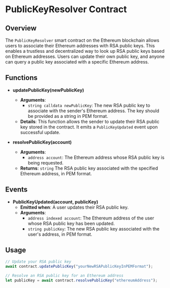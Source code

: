 # PublicKeyResolver Contract

## Overview
The `PublicKeyResolver` smart contract on the Ethereum blockchain allows users to associate their Ethereum addresses with RSA public keys. This enables a trustless and decentralized way to look up RSA public keys based on Ethereum addresses. Users can update their own public key, and anyone can query a public key associated with a specific Ethereum address.

## Functions

- **updatePublicKey(newPublicKey)**
  - **Arguments**:
    - `string calldata newPublicKey`: The new RSA public key to associate with the sender's Ethereum address. The key should be provided as a string in PEM format.
  - **Details**: This function allows the sender to update their RSA public key stored in the contract. It emits a `PublicKeyUpdated` event upon successful update.

- **resolvePublicKey(account)**
  - **Arguments**:
    - `address account`: The Ethereum address whose RSA public key is being requested.
  - **Returns**: `string` The RSA public key associated with the specified Ethereum address, in PEM format.

## Events

- **PublicKeyUpdated(account, publicKey)**
  - **Emitted when**: A user updates their RSA public key.
  - **Arguments**:
    - `address indexed account`: The Ethereum address of the user whose RSA public key has been updated.
    - `string publicKey`: The new RSA public key associated with the user's address, in PEM format.

## Usage

```javascript
// Update your RSA public key
await contract.updatePublicKey("yourNewRSAPublicKeyInPEMFormat");

// Resolve an RSA public key for an Ethereum address
let publicKey = await contract.resolvePublicKey("ethereumAddress");